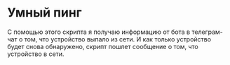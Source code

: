 # Умный пинг 

С помощью этого скрипта я получаю информацию от бота в телеграм-чат о том, что устройство выпало из сети. И как только устройство будет снова обнаружено,
скрипт пошлет сообщение о том, что устройство в сети.
